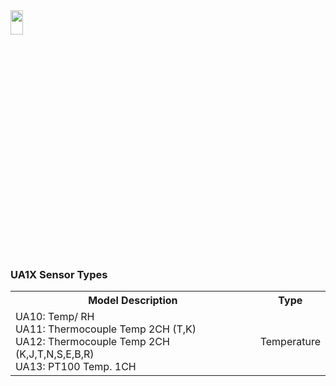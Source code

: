 
<img src="https://github.com/user-attachments/assets/771264bf-60dc-46db-bd62-2f0d790b0e11" width="20%" height="10%">
<body>

<h3>UA1X Sensor Types</h3>
<table>
    <tr>
        <th>Model Description</th>
        <th>Type</th>
    </tr>
    <tr>
        <td>
            UA10: Temp/ RH<br>
            UA11: Thermocouple Temp 2CH (T,K)<br>
            UA12: Thermocouple Temp 2CH (K,J,T,N,S,E,B,R)<br>
            UA13: PT100 Temp. 1CH
        </td>
        <td>Temperature</td>
    </tr>
</table>